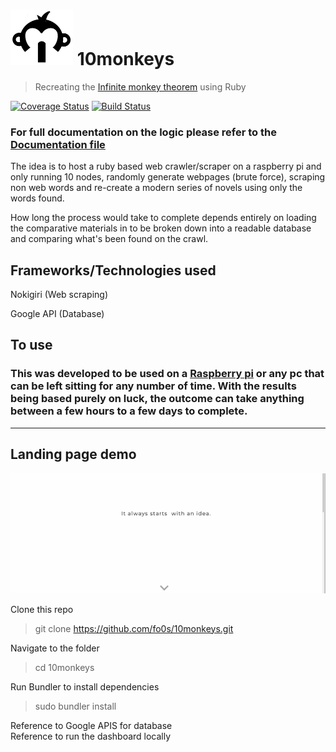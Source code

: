 #  ![monkey reading book](views/images/monkey_standby.png) 10monkeys
> Recreating the [Infinite monkey theorem](https://en.wikipedia.org/wiki/Infinite_monkey_theorem) using Ruby

[![Coverage Status](https://coveralls.io/repos/github/fo0s/10monkeys/badge.svg?branch=master)](https://coveralls.io/github/fo0s/10monkeys?branch=master)
[![Build Status](https://travis-ci.org/fo0s/10monkeys.svg?branch=master)](https://travis-ci.org/fo0s/10monkeys)

### For full documentation on the logic please refer to the [Documentation file](documentation.md)

The idea is to host a ruby based web crawler/scraper on a raspberry pi and only running 10 nodes, randomly generate webpages (brute force), scraping non web words and re-create a modern series of novels using only the words found.

How long the process would take to complete depends entirely on loading the comparative materials in to be broken down into a readable database and comparing what's been found on the crawl.

## Frameworks/Technologies used

Nokigiri (Web scraping)  

Google API (Database)

## To use

### This was developed to be used on a [Raspberry pi](https://www.raspberrypi.org/) or any pc that can be left sitting for any number of time. With the results being based purely on luck, the outcome can take anything between a few hours to a few days to complete.

---

## Landing page demo

![Landing page](views/images/monkey_front.gif)

Clone this repo

> git clone https://github.com/fo0s/10monkeys.git

Navigate to the folder

> cd 10monkeys

Run Bundler to install dependencies

> sudo bundler install

Reference to Google APIS for database  
Reference to run the dashboard locally

